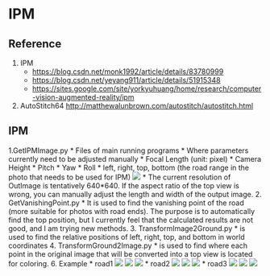 # IPM

## Reference
1. IPM
    * https://blog.csdn.net/monk1992/article/details/83780999
    * https://blog.csdn.net/yeyang911/article/details/51915348
    * https://sites.google.com/site/yorkyuhuang/home/research/computer-vision-augmented-reality/ipm
2. AutoStitch64
    http://matthewalunbrown.com/autostitch/autostitch.html

## IPM
1.GetIPMImage.py
     * Files of main running programs
     * Where parameters currently need to be adjusted manually
         * Focal Length (unit: pixel)
         * Camera Height
         * Pitch
         * Yaw
         * Roll
         * left, right, top, bottom (the road range in the photo that needs to be used for IPM)
     ![](https://i.imgur.com/DtMI4rl.png)
     * The current resolution of OutImage is tentatively 640*640. If the aspect ratio of the top view is wrong, you can manually adjust the length and width of the output image.
2. GetVanishingPoint.py
     * It is used to find the vanishing point of the road (more suitable for photos with road ends). The purpose is to automatically find the top position, but I currently feel that the calculated results are not good, and I am trying new methods.
3. TransformImage2Ground.py
     * is used to find the relative positions of left, right, top, and bottom in world coordinates
4. TransformGround2Image.py
     * is used to find where each point in the original image that will be converted into a top view is located for coloring.
6. Example
    * road1
    ![](https://i.imgur.com/LdMTRGC.jpg)
    ![](https://i.imgur.com/l9qXDfG.png)
    ![](https://i.imgur.com/keOZYuY.png)
    * road2 
    ![](https://i.imgur.com/v2gTZ2Q.jpg)
    ![](https://i.imgur.com/nsHP6xo.png)
    ![](https://i.imgur.com/MMzzuOz.png)
    * road3
    ![](https://i.imgur.com/5lmKS2Q.jpg)
    ![](https://i.imgur.com/PE3705Q.png)
    ![](https://i.imgur.com/fXyihaJ.png)



